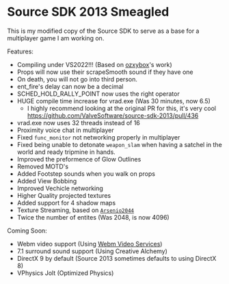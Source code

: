 # Source SDK 2013 Smeagled 
This is my modified copy of the Source SDK to serve as a base for a multiplayer game I am working on.

Features:
* Compiling under VS2022!!! (Based on [ozxybox](https://github.com/Source-SDK-Resources/source-sdk-vs2022)'s work)
* Props will now use their scrapeSmooth sound if they have one
* On death, you will not go into third person.
* ent_fire's delay can now be a decimal
* SCHED_HOLD_RALLY_POINT now uses the right operator
* HUGE compile time increase for vrad.exe (Was 30 minutes, now 6.5)
  * I highly recommend looking at the original PR for this, it's very cool https://github.com/ValveSoftware/source-sdk-2013/pull/436   
* vrad.exe now uses 32 threads instead of 16
* Proximity voice chat in multiplayer
* Fixed <code>func_monitor</code> not networking properly in multiplayer
* Fixed being unable to detonate <code>weapon_slam</code> when having a satchel in the world and ready tripmine in hands.
* Improved the preformence of Glow Outlines
* Removed MOTD's 
* Added Footstep sounds when you walk on props
* Added View Bobbing
* Improved Vechicle networking
* Higher Quality projected textures
* Added support for 4 shadow maps
* Texture Streaming, based on <code>[Arsenio2044](https://github.com/Arsenio2044/arsenio-src/tree/Arsenio-2023-engine)</code>
* Twice the number of entites (Was 2048, is now 4096)     

Coming Soon: 
* Webm video support (Using [Webm Video Services](https://github.com/nooodles-ahh/video_services/tree/master))
* 7.1 surround sound support (Using Creative Alchemy)
* DirectX 9 by default (Source 2013 sometimes defaults to using DirectX 8) 
* VPhysics Jolt (Optimized Physics)  
